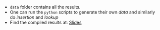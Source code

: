 * `data` folder contains all the results.
* One can run the `python` scripts to generate their own *data* and similarly do *insertion* and *lookup*
* Find the compiled results at: [Slides](https://docs.google.com/a/tworoads.co.in/presentation/d/1RfnZiRNx115J9WJs0j5_p0t2O488iKGaBrFFykVOOCI/edit?usp=sharing)

